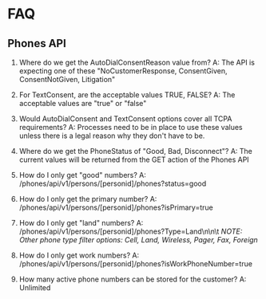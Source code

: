 # FAQ

## Phones API

1. Where do we get the AutoDialConsentReason value from?
  A: The API is expecting one of these "NoCustomerResponse, ConsentGiven, ConsentNotGiven, Litigation"
  
2. For TextConsent, are the acceptable values TRUE, FALSE?
  A: The acceptable values are "true" or "false"
  
3. Would AutoDialConsent and TextConsent options cover all TCPA requirements?
  A: Processes need to be in place to use these values unless there is a legal reason why they don't have to be.
  
4. Where do we get the PhoneStatus of "Good, Bad, Disconnect"?
  A: The current values will be returned from the GET action of the Phones API
  
5. How do I only get "good" numbers?
  A: /phones/api/v1/persons/[personid]/phones?status=good
  
6. How do I only get the primary number?
  A: /phones/api/v1/persons/[personid]/phones?isPrimary=true
  
7. How do I only get "land" numbers? 
  A: /phones/api/v1/persons/[personid]/phones?Type=Land\n\n\t 
  *NOTE: Other phone type filter options: Cell, Land, Wireless, Pager, Fax, Foreign*
  
8. How do I only get work numbers?
  A: /phones/api/v1/persons/[personid]/phones?isWorkPhoneNumber=true
  
9. How many active phone numbers can be stored for the customer?
  A: Unlimited
